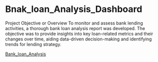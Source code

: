 # Bnak_loan_Analysis_Dashboard

Project Objective or Overview
To monitor and assess bank lending activities, a thorough bank loan analysis report was developed. The objective was to provide insights into key loan-related metrics and their changes over time, aiding data-driven decision-making and identifying trends for lending strategy.

[Bank_loan_Analysis](https://public.tableau.com/app/profile/nandini.s2766/viz/bank_17149223035280/maindashboard)
